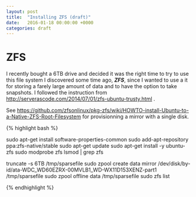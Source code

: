 ```yaml
---
layout: post
title:  "Installing ZFS (draft)"
date:   2016-01-18 00:00:00 +0000
categories: draft
---
```


# ZFS


I recently bought a 6TB drive and decided it was the right time to try to use this file system I discovered some time ago, ***ZFS***, since I wanted to use a it for storing a farely large amount of data and to have the option to take snapshots.
I followed the instruction from http://serverascode.com/2014/07/01/zfs-ubuntu-trusty.html .

See https://github.com/zfsonlinux/pkg-zfs/wiki/HOWTO-install-Ubuntu-to-a-Native-ZFS-Root-Filesystem for provisionning a mirror with a single disk.


{% highlight bash %}



sudo apt-get install software-properties-common
sudo add-apt-repository ppa:zfs-native/stable
sudo apt-get update
sudo apt-get install -y ubuntu-zfs
sudo modprobe zfs
lsmod | grep zfs

truncate -s 6TB /tmp/sparsefile
sudo zpool create  data mirror /dev/disk/by-id/ata-WDC_WD60EZRX-00MVLB1_WD-WX11D153XENZ-part1 /tmp/sparsefile
sudo zpool offline data /tmp/sparsefile
sudo zfs list

{% endhighlight %}



